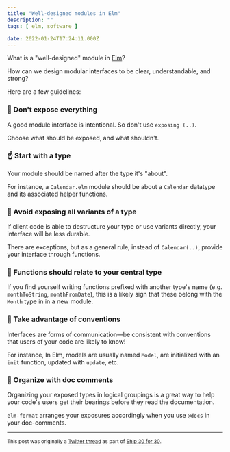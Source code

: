 ```yaml
---
title: "Well-designed modules in Elm"
description: ""
tags: [ elm, software ]

date: 2022-01-24T17:24:11.000Z
---
```


What is a "well-designed" module in [Elm](https://twitter.com/elmlang)?

How can we design modular interfaces to be clear, understandable, and strong?

Here are a few guidelines:

### 🧥 Don't expose everything

A good module interface is intentional. So don't use `exposing (..)`. 

Choose what should be exposed, and what shouldn't.

### ☝️ Start with a type

Your module should be named after the type it's "about". 

For instance, a `Calendar.elm` module should be about a `Calendar` datatype and its associated helper functions.

### 🧳 Avoid exposing all variants of a type

If client code is able to destructure your type or use variants directly, your interface will be less durable.

There are exceptions, but as a general rule, instead of `Calendar(..)`, provide your interface through functions.

### 🎯 Functions should relate to your central type

If you find yourself writing functions prefixed with another type's name (e.g. `monthToString`, `monthFromDate`), this is a likely sign that these belong with the `Month` type in in a new module.

### 🧠 Take advantage of conventions

Interfaces are forms of communication—be consistent with conventions that users of your code are likely to know!

For instance, In Elm, models are usually named `Model`, are initialized with an `init` function, updated with `update`, etc.

### 🍱 Organize with doc comments

Organizing your exposed types in logical groupings is a great way to help your code's users get their bearings before they read the documentation.

`elm-format` arranges your exposures accordingly when you use `@docs` in your doc-comments.

---

<small>This post was originally a [Twitter thread](https://twitter.com/DuncanMalashock/status/1485664744216444932) as part of [Ship 30 for 30](https://www.ship30for30.com/).</small>